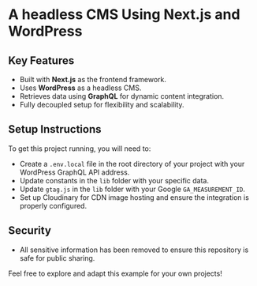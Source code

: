 #  A headless CMS Using Next.js and WordPress


## Key Features
- Built with **Next.js** as the frontend framework.
- Uses **WordPress** as a headless CMS.
- Retrieves data using **GraphQL** for dynamic content integration.
- Fully decoupled setup for flexibility and scalability.

## Setup Instructions
To get this project running, you will need to:

- Create a `.env.local` file in the root directory of your project with your WordPress GraphQL API address.
- Update constants in the `lib` folder with your specific data.
- Update `gtag.js` in the `lib` folder with your Google `GA_MEASUREMENT_ID`.
- Set up Cloudinary for CDN image hosting and ensure the integration is properly configured.

## Security
- All sensitive information has been removed to ensure this repository is safe for public sharing.

Feel free to explore and adapt this example for your own projects!
